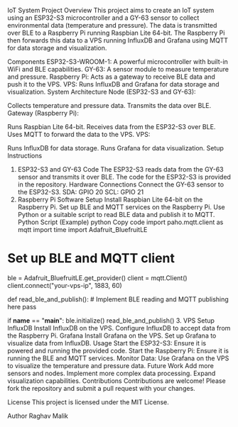 IoT System Project
Overview
This project aims to create an IoT system using an ESP32-S3 microcontroller and a GY-63 sensor to collect environmental data (temperature and pressure). The data is transmitted over BLE to a Raspberry Pi running Raspbian Lite 64-bit. The Raspberry Pi then forwards this data to a VPS running InfluxDB and Grafana using MQTT for data storage and visualization.

Components
ESP32-S3-WROOM-1: A powerful microcontroller with built-in WiFi and BLE capabilities.
GY-63: A sensor module to measure temperature and pressure.
Raspberry Pi: Acts as a gateway to receive BLE data and push it to the VPS.
VPS: Runs InfluxDB and Grafana for data storage and visualization.
System Architecture
Node (ESP32-S3 and GY-63):

Collects temperature and pressure data.
Transmits the data over BLE.
Gateway (Raspberry Pi):

Runs Raspbian Lite 64-bit.
Receives data from the ESP32-S3 over BLE.
Uses MQTT to forward the data to the VPS.
VPS:

Runs InfluxDB for data storage.
Runs Grafana for data visualization.
Setup Instructions
1. ESP32-S3 and GY-63
Code
The ESP32-S3 reads data from the GY-63 sensor and transmits it over BLE.
The code for the ESP32-S3 is provided in the repository.
Hardware Connections
Connect the GY-63 sensor to the ESP32-S3.
SDA: GPIO 20
SCL: GPIO 21
2. Raspberry Pi
Software Setup
Install Raspbian Lite 64-bit on the Raspberry Pi.
Set up BLE and MQTT services on the Raspberry Pi.
Use Python or a suitable script to read BLE data and publish it to MQTT.
Python Script (Example)
python
Copy code
import paho.mqtt.client as mqtt
import time
import Adafruit_BluefruitLE

# Set up BLE and MQTT client
ble = Adafruit_BluefruitLE.get_provider()
client = mqtt.Client()
client.connect("your-vps-ip", 1883, 60)

def read_ble_and_publish():
    # Implement BLE reading and MQTT publishing here
    pass

if __name__ == "__main__":
    ble.initialize()
    read_ble_and_publish()
3. VPS Setup
InfluxDB
Install InfluxDB on the VPS.
Configure InfluxDB to accept data from the Raspberry Pi.
Grafana
Install Grafana on the VPS.
Set up Grafana to visualize data from InfluxDB.
Usage
Start the ESP32-S3: Ensure it is powered and running the provided code.
Start the Raspberry Pi: Ensure it is running the BLE and MQTT services.
Monitor Data: Use Grafana on the VPS to visualize the temperature and pressure data.
Future Work
Add more sensors and nodes.
Implement more complex data processing.
Expand visualization capabilities.
Contributions
Contributions are welcome! Please fork the repository and submit a pull request with your changes.

License
This project is licensed under the MIT License.

Author
Raghav Malik
